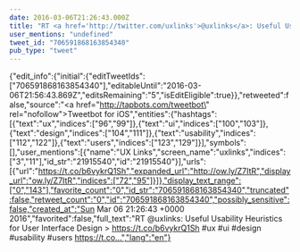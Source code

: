 ```yaml
---
date: 2016-03-06T21:26:43.000Z
title: "RT <a href='http://twitter.com/uxlinks'>@uxlinks</a>: Useful Usability Heuristics for User Interface Design &gt; https://t.co/b6vykrQ1Sh #ux #ui #design #usability #users https://t.co…″"
user_mentions: "undefined"
tweet_id: "706591868163854340"
pub_type: "tweet"
---
```

{"edit_info":{"initial":{"editTweetIds":["706591868163854340"],"editableUntil":"2016-03-06T21:56:43.869Z","editsRemaining":"5","isEditEligible":true}},"retweeted":false,"source":"<a href=\"http://tapbots.com/tweetbot\" rel=\"nofollow\">Tweetbot for iΟS</a>","entities":{"hashtags":[{"text":"ux","indices":["96","99"]},{"text":"ui","indices":["100","103"]},{"text":"design","indices":["104","111"]},{"text":"usability","indices":["112","122"]},{"text":"users","indices":["123","129"]}],"symbols":[],"user_mentions":[{"name":"UX Links","screen_name":"uxlinks","indices":["3","11"],"id_str":"21915540","id":"21915540"}],"urls":[{"url":"https://t.co/b6vykrQ1Sh","expanded_url":"http://ow.ly/Z7ItR","display_url":"ow.ly/Z7ItR","indices":["72","95"]}]},"display_text_range":["0","143"],"favorite_count":"0","id_str":"706591868163854340","truncated":false,"retweet_count":"0","id":"706591868163854340","possibly_sensitive":false,"created_at":"Sun Mar 06 21:26:43 +0000 2016","favorited":false,"full_text":"RT @uxlinks: Useful Usability Heuristics for User Interface Design &gt; https://t.co/b6vykrQ1Sh #ux #ui #design #usability #users https://t.co…","lang":"en"}
